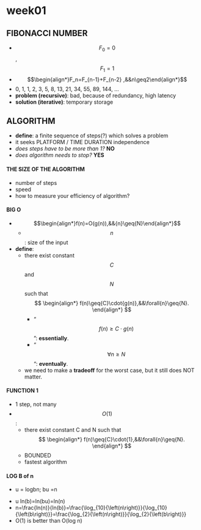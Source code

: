 # **week01**

## FIBONACCI NUMBER
- $$F_0=0$$,     $$F_1=1$$
- $$\begin{align*}F_n=F_{n-1}+F_{n-2}    ,&&n\geq2\end{align*}$$
- 0, 1, 1, 2, 3, 5, 8, 13, 21, 34, 55, 89, 144, …
- **problem (recursive)**: bad, because of redundancy, high latency
- **solution (iterative)**: temporary storage


## ALGORITHM 
- **define**: a finite sequence of steps(?) which solves a problem
- it seeks PLATFORM / TIME DURATION independence
- *does steps have to be more than 1?* **NO** 
- *does algorithm needs to stop?* **YES**


#### THE SIZE OF THE ALGORITHM
- number of steps
- speed
- how to measure your efficiency of algorithm?


#### BIG O
- $$\begin{align*}f(n)=O(g(n)),&&{n}\geq{N}\end{align*}$$
    - $$n$$: size of the input    
- **define**:
    - there exist constant $$C$$ and $$N$$ such that
$$
    \begin{align*}
    f(n)\geq{C}\cdot{g(n)},&&\forall{n}\geq{N}.
    \end{align*}
$$
        - “$$f(n)\geq{C}\cdot{g}(n)$$”: **essentially**.
        - “$$\forall{n}\geq{N}$$“: **eventually**.
    * we need to make a **tradeoff** for the worst case, but it still does NOT matter.


#### FUNCTION 1
- 1 step, not many 
- $$O(1)$$:
    - there exist constant C and N such that 
$$
    \begin{align*}
    f(n)\geq{C}\cdot{1},&&\forall{n}\geq{N}.
    \end{align*}
$$
    - BOUNDED
    - fastest algorithm


#### LOG B of n
- u = logbn;  bu =n
* u ln(b)=ln(bu)=ln(n)
* n=\frac{ln(n)}{ln(b)}=\frac{\log_{10}{\left(n\right)}}{\log_{10}{\left(b\right)}}=\frac{\log_{2}{\left(n\right)}}{\log_{2}{\left(b\right)}}
* O(1) is better than O(log n)